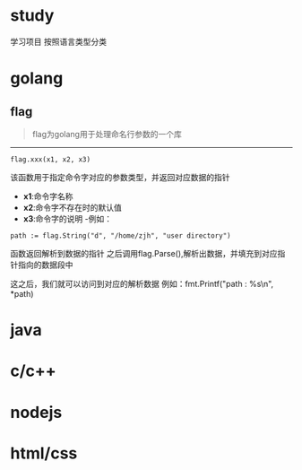 # study
学习项目
按照语言类型分类
# golang
## flag

> flag为golang用于处理命名行参数的一个库
----------
```golang
flag.xxx(x1, x2, x3)
```
该函数用于指定命令字对应的参数类型，并返回对应数据的指针
- **x1**:命令字名称
- **x2**:命令字不存在时的默认值
- **x3**:命令字的说明
-例如：
```golang
path := flag.String("d", "/home/zjh", "user directory")
```
函数返回解析到数据的指针
之后调用flag.Parse(),解析出数据，并填充到对应指针指向的数据段中

这之后，我们就可以访问到对应的解析数据
例如：fmt.Printf("path   : %s\n", *path)

# java
# c/c++
# nodejs
# html/css

